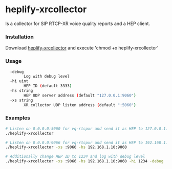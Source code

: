 # heplify-xrcollector
Is a collector for SIP RTCP-XR voice quality reports and a HEP client.

### Installation
Download [heplify-xrcollector](https://github.com/negbie/heplify-xrcollector/releases) and execute 'chmod +x heplify-xrcollector'  

### Usage
```bash
  -debug
        Log with debug level
  -hi uint
        HEP ID (default 3333)
  -hs string
        HEP UDP server address (default "127.0.0.1:9060")
  -xs string
        XR collector UDP listen address (default ":5060")
```

### Examples
```bash
# Listen on 0.0.0.0:5060 for vq-rtcpxr and send it as HEP to 127.0.0.1:9060
./heplify-xrcollector

# Listen on 0.0.0.0:9066 for vq-rtcpxr and send it as HEP to 192.168.1.10:9060
./heplify-xrcollector -xs :9066 -hs 192.168.1.10:9060

# Additionally change HEP ID to 1234 and log with debug level
./heplify-xrcollector -xs :9066 -hs 192.168.1.10:9060 -hi 1234 -debug

```